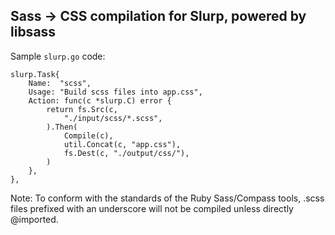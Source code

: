 ## Sass -> CSS compilation for Slurp, powered by libsass

Sample `slurp.go` code:

    slurp.Task{
        Name:  "scss",
        Usage: "Build scss files into app.css",
        Action: func(c *slurp.C) error {
            return fs.Src(c,
                "./input/scss/*.scss",
            ).Then(
                Compile(c),
                util.Concat(c, "app.css"),
                fs.Dest(c, "./output/css/"),
            )
        },
    },

Note: To conform with the standards of the Ruby Sass/Compass tools, .scss files prefixed with an underscore will not be compiled unless directly @imported.
